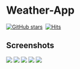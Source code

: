 # Weather-App
[![GitHub stars](https://img.shields.io/github/stars/yadavgaurav251/weather-app.svg?style=social&label=Star&maxAge=2592000)](https://GitHub.com/yadavgaurav251/weather-app/stargazers/)&nbsp;&nbsp;[![Hits](https://hits.seeyoufarm.com/api/count/incr/badge.svg?url=https%3A%2F%2Fgithub.com%2Fyadavgaurav251%2Fweather-app&count_bg=%2379C83D&title_bg=%23555555&icon=deezer.svg&icon_color=%23E7E7E7&title=hits&edge_flat=false)](https://hits.seeyoufarm.com)

## Screenshots

![](https://github.com/yadavgaurav251/weather-app/blob/main/screenshots/Screenshot_20210422-022353.jpg)
![](https://github.com/yadavgaurav251/weather-app/blob/main/screenshots/Screenshot_20210422-022401.jpg)
![](https://github.com/yadavgaurav251/weather-app/blob/main/screenshots/Screenshot_20210422-022410.jpg)
![](https://github.com/yadavgaurav251/weather-app/blob/main/screenshots/Screenshot_20210422-022420.jpg)
![](https://github.com/yadavgaurav251/weather-app/blob/main/screenshots/Screenshot_20210422-022437.jpg)


